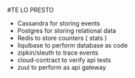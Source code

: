#TE LO PRESTO 

- Cassandra for storing events
- Postgres for storing relational data
- Redis to store counters ( stats )
- liquibase to perform database as code
- zipkin/sleuth to trace events
- cloud-contract to verify api tests
- zuul to perform as api gateway

